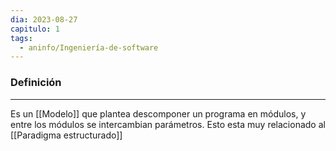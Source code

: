 ```yaml
---
dia: 2023-08-27
capitulo: 1
tags:
  - aninfo/Ingeniería-de-software
---
```

### Definición
---
Es un [[Modelo]] que plantea descomponer un programa en módulos, y entre los módulos se intercambian parámetros. Esto esta muy relacionado al [[Paradigma estructurado]]